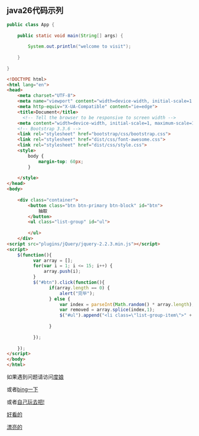 ## java26代码示列

```java
public class App {
    
    public static void main(String[] args) {
        
        System.out.println("welcome to visit");
        
    }
    
}
```



```html
<!DOCTYPE html>
<html lang="en">
<head>
    <meta charset="UTF-8">
    <meta name="viewport" content="width=device-width, initial-scale=1.0">
    <meta http-equiv="X-UA-Compatible" content="ie=edge">
    <title>Document</title>
      <!-- Tell the browser to be responsive to screen width -->
    <meta content="width=device-width, initial-scale=1, maximum-scale=1, user-scalable=no" name="viewport">
    <!-- Bootstrap 3.3.6 -->
    <link rel="stylesheet" href="bootstrap/css/bootstrap.css">
    <link rel="stylesheet" href="dist/css/font-awesome.css">
    <link rel="stylesheet" href="dist/css/style.css">
    <style>
        body {
            margin-top: 60px;
        }
        
    </style>
</head>
<body>
        
	<div class="container">
		<button class="btn btn-primary btn-block" id="btn">
			抽取
		</button>
		<ul class="list-group" id="ul">
		  
		</ul>
	</div>
<script src="plugins/jQuery/jquery-2.2.3.min.js"></script> 
<script>
    $(function(){
    	  var array = [];
	      for(var i = 1; i <= 15; i++) {
	    	  array.push(i);
	      }
	      $("#btn").click(function(){
	            if(array.length == 0) {
	      			alert("完毕");
	      		} else {
		      		var index = parseInt(Math.random() * array.length);
		    	  	var removed = array.splice(index,1);
		    	  	$("#ul").append("<li class=\"list-group-item\">" + removed + "</li>")
	      			
	      		}
	      		
	      });
	      
    });
</script>   
</body>
</html>
```

如果遇到问题请访问[度娘](https://www.baidu.com/)

或者[bing一下](https://cn.bing.com/)

或者[自己玩去把!](http://news.baidu.com/)

[好看的](https://ss2.baidu.com/6ONYsjip0QIZ8tyhnq/it/u=3692744090,4225836522&fm=173&app=25&f=JPEG?w=500&h=722&s=A51E2777451AE5CC5A6184DB0100C033)



[漂亮的](https://gss3.bdstatic.com/-Po3dSag_xI4khGkpoWK1HF6hhy/baike/c0%3Dbaike92%2C5%2C5%2C92%2C30/sign=dd3b2cf9dbb44aed4d43b6b6d275ec64/caef76094b36acaf75feb94f7dd98d1001e99c62.jpg)





